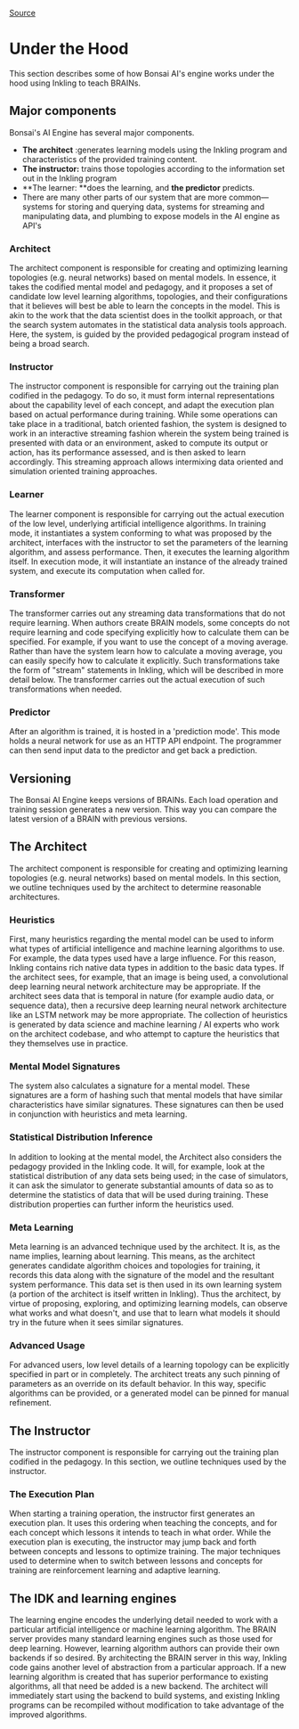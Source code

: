 
[Source](http://docs.bons.ai/inkling-guide-pages/4-under-the-hood "Permalink to (4) Under the Hood - Bons.ai")

# Under the Hood

This section describes some of how Bonsai AI's engine works under the hood using Inkling to teach BRAINs.

## Major components

Bonsai's AI Engine has several major components.

* **The architect** :generates learning models using the Inkling program and characteristics of the provided training content.
* **The instructor:** trains those topologies according to the information set out in the Inkling program
* **The learner: **does the learning, and **the predictor** predicts.
* There are many other parts of our system that are more common—systems for storing and querying data, systems for streaming and manipulating data, and plumbing to expose models in the AI engine as API's

### Architect

The architect component is responsible for creating and optimizing learning topologies (e.g. neural networks) based on mental models. In essence, it takes the codified mental model and pedagogy, and it proposes a set of candidate low level learning algorithms, topologies, and their configurations that it believes will best be able to learn the concepts in the model.  This is akin to the work that the data scientist does in the toolkit approach, or that the search system automates in the statistical data analysis tools approach. Here, the system, is guided by the provided pedagogical program instead of being a broad search.

### Instructor

The instructor component is responsible for carrying out the training plan codified in the pedagogy. To do so, it must form internal representations about the capability level of each concept, and adapt the execution plan based on actual performance during training. While some operations can take place in a traditional, batch oriented fashion, the system is designed to work in an interactive streaming fashion wherein the system being trained is presented with data or an environment, asked to compute its output or action, has its performance assessed, and is then asked to learn accordingly.  This streaming approach allows intermixing data oriented and simulation oriented training approaches.

### Learner

The learner component is responsible for carrying out the actual execution of the low level, underlying artificial intelligence algorithms. In training mode, it instantiates a system conforming to what was proposed by the architect, interfaces with the instructor to set the parameters of the learning algorithm, and assess performance. Then, it executes the learning algorithm itself. In execution mode, it will instantiate an instance of the already trained system, and execute its computation when called for.

### Transformer

The transformer carries out any streaming data transformations that do not require learning. When authors create BRAIN models, some concepts do not require learning and code specifying explicitly how to calculate them can be specified. For example, if you want to use the concept of a moving average.  Rather than have the system learn how to calculate a moving average, you can easily specify how to calculate it explicitly. Such transformations take the form of "stream" statements in Inkling, which will be described in more detail below.  The transformer carries out the actual execution of such transformations when needed.

### Predictor

After an algorithm is trained, it is hosted in a 'prediction mode'. This mode holds a neural network for use as an HTTP API endpoint.  The programmer can then send input data to the predictor and get back a prediction.

## Versioning

The Bonsai AI Engine keeps versions of BRAINs. Each load operation and training session generates a new version. This way you can compare the latest version of a BRAIN with previous versions.

## The Architect

The architect component is responsible for creating and optimizing learning topologies (e.g. neural networks) based on mental models. In this section, we outline techniques used by the architect to determine reasonable architectures.

### Heuristics

First, many heuristics regarding the mental model can be used to inform what types of artificial intelligence and machine learning algorithms to use.  For example, the data types used have a large influence. For this reason, Inkling contains rich native data types in addition to the basic data types. If the architect sees, for example, that an image is being used, a convolutional deep learning neural network architecture may be appropriate.  If the architect sees data that is temporal in nature (for example audio data, or sequence data), then a recursive deep learning neural network architecture like an LSTM network may be more appropriate. The collection of heuristics is generated by data science and machine learning / AI experts who work on the architect codebase, and who attempt to capture the heuristics that they themselves use in practice.

### Mental Model Signatures

The system also calculates a signature for a mental model. These signatures are a form of hashing such that mental models that have similar characteristics have similar signatures. These signatures can then be used in conjunction with heuristics and meta learning.

### Statistical Distribution Inference

In addition to looking at the mental model, the Architect also considers the pedagogy provided in the Inkling code.  It will, for example, look at the statistical distribution of any data sets being used; in the case of simulators, it can ask the simulator to generate substantial amounts of data so as to determine the statistics of data that will be used during training. These distribution properties can further inform the heuristics used.

### Meta Learning

Meta learning is an advanced technique used by the architect.  It is, as the name implies, learning about learning.  This means, as the architect generates candidate algorithm choices and topologies for training, it records this data along with the signature of the model and the resultant system performance.  This data set is then used in its own learning system (a portion of the architect is itself written in Inkling).  Thus the architect, by virtue of proposing, exploring, and optimizing learning models, can observe what works and what doesn't, and use that to learn what models it should try in the future when it sees similar signatures.

### Advanced Usage

For advanced users, low level details of a learning topology can be explicitly specified in part or in completely.  The architect treats any such pinning of parameters as an override on its default behavior.  In this way, specific algorithms can be provided, or a generated model can be pinned for manual refinement.

## The Instructor

The instructor component is responsible for carrying out the training plan codified in the pedagogy.  In this section, we outline techniques used by the instructor.

### The Execution Plan

When starting a training operation, the instructor first generates an execution plan. It uses this ordering when teaching the concepts, and for each concept which lessons it intends to teach in what order. While the execution plan is executing, the instructor may jump back and forth between concepts and lessons to optimize training. The major techniques used to determine when to switch between lessons and concepts for training are reinforcement learning and adaptive learning.

## The IDK and learning engines

The learning engine encodes the underlying detail needed to work with a particular artificial intelligence or machine learning algorithm. The BRAIN server provides many standard learning engines such as those used for deep learning. However, learning algorithm authors can provide their own backends if so desired. By architecting the BRAIN server in this way, Inkling code gains another level of abstraction from a particular approach. If a new learning algorithm is created that has superior performance to existing algorithms, all that need be added is a new backend. The architect will immediately start using the backend to build systems, and existing Inkling programs can be recompiled without modification to take advantage of the improved algorithms.
